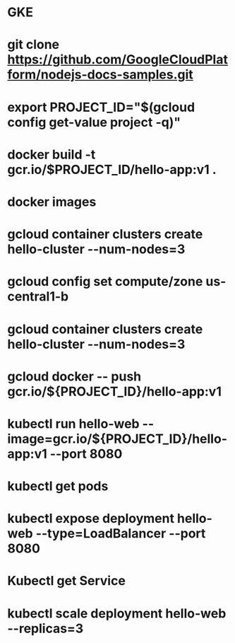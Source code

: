 # GKE

# git clone https://github.com/GoogleCloudPlatform/nodejs-docs-samples.git


# export PROJECT_ID="$(gcloud config get-value project -q)"

# docker build -t gcr.io/$PROJECT_ID/hello-app:v1 .

# docker images

# gcloud container clusters create hello-cluster --num-nodes=3

# gcloud config set compute/zone us-central1-b

# gcloud container clusters create hello-cluster --num-nodes=3

# gcloud docker -- push gcr.io/${PROJECT_ID}/hello-app:v1

# kubectl run hello-web --image=gcr.io/${PROJECT_ID}/hello-app:v1 --port 8080

# kubectl get pods

# kubectl expose deployment hello-web --type=LoadBalancer --port 8080

# Kubectl get Service 

# kubectl scale deployment hello-web --replicas=3
